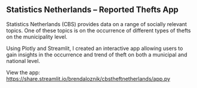 ## Statistics Netherlands – Reported Thefts App
Statistics Netherlands (CBS) provides data on a range of socially relevant topics. One of these topics is on the occurrence of different types of thefts on the municipality level.  

Using Plotly and Streamlit, I created an interactive app allowing users to gain insights in the occurrence and trend of theft on both a municipal and national level. 

View the app: https://share.streamlit.io/brendaloznik/cbstheftnetherlands/app.py
